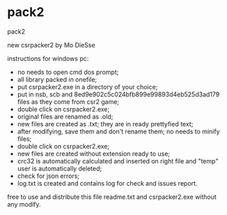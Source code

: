 # pack2
pack2

new csrpacker2 by Mo DieSse 

instructions for windows pc:
- no needs to open cmd dos prompt;
- all library packed in onefile;
- put csrpacker2.exe in a directory of your choice;
- put in nsb, scb and 8ed9e902c5c024bfb899e99893d4eb525d3ad179 files as they come from csr2 game;
- double click on csrpacker2.exe;
- original files are renamed as .old;
- new files are created as .txt; they are in ready prettyfied text;
- after modifying, save them and don't rename them; no needs to minify files;
- double click on csrpacker2.exe;
- new files are created without extension ready to use;
- crc32 is automatically calculated and inserted on right file and "temp" user is automatically deleted;
- check for json errors;
- log.txt is created and contains log for check and issues report.

free to use and distribute this file readme.txt and csrpacker2.exe without any modify. 
